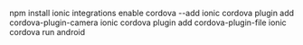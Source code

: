 npm install
ionic integrations enable cordova --add
ionic cordova plugin add cordova-plugin-camera
ionic cordova plugin add cordova-plugin-file
ionic cordova run android